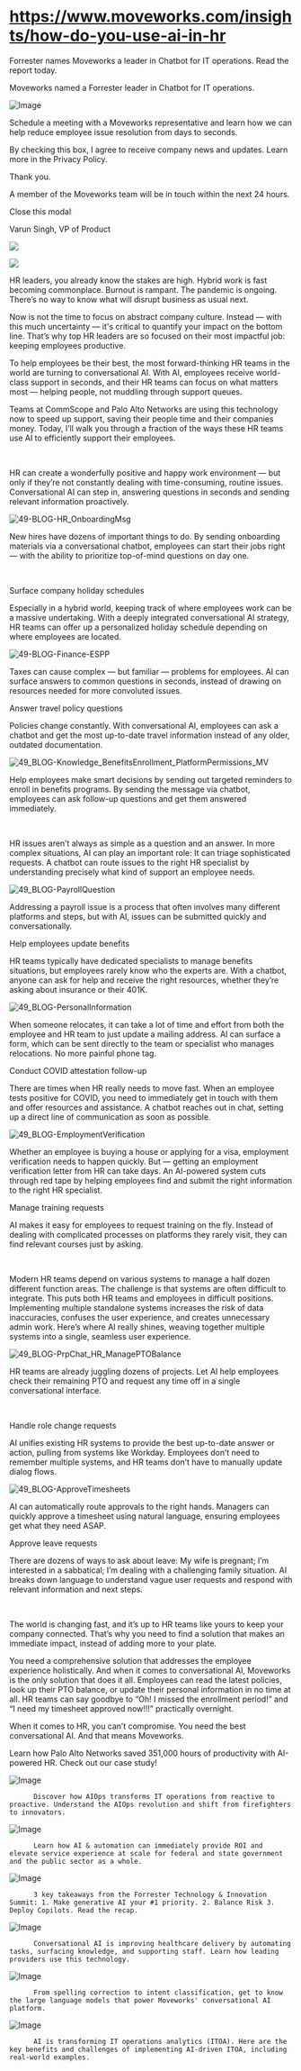 # https://www.moveworks.com/insights/how-do-you-use-ai-in-hr

Forrester names Moveworks a leader in Chatbot for IT operations. Read the report today.

Moveworks named a Forrester leader in Chatbot for IT operations. 

![Image](https://www.moveworks.com/hubfs/img/site/qr-demo.png)

Schedule a meeting with a Moveworks representative and learn how we can help reduce employee issue resolution from days to seconds.

By checking this box, I agree to receive company news and updates. Learn more in the Privacy Policy.

Thank you.

A member of the Moveworks team will be in touch within the next 24 hours.



  Close this modal
  



Varun Singh, VP of Product


![](https://www.moveworks.com/hubfs/BLOG-49_HERO-HR%20USE%20CASES-3200X1800.jpeg)

![](https://www.moveworks.com/hubfs/BLOG-49_HERO-HR%20USE%20CASES-3200X1800.jpeg)

HR leaders, you already know the stakes are high. Hybrid work is fast becoming commonplace. Burnout is rampant. The pandemic is ongoing. There’s no way to know what will disrupt business as usual next.

Now is not the time to focus on abstract company culture. Instead — with this much uncertainty — it's critical to quantify your impact on the bottom line. That’s why top HR leaders are so focused on their most impactful job: keeping employees productive. 

To help employees be their best, the most forward-thinking HR teams in the world are turning to conversational AI. With AI, employees receive world-class support in seconds, and their HR teams can focus on what matters most — helping people, not muddling through support queues.

Teams at CommScope and Palo Alto Networks are using this technology now to speed up support, saving their people time and their companies money. Today, I’ll walk you through a fraction of the ways these HR teams use AI to efficiently support their employees.

 

HR can create a wonderfully positive and happy work environment — but only if they’re not constantly dealing with time-consuming, routine issues. Conversational AI can step in, answering questions in seconds and sending relevant information proactively.

![49-BLOG-HR_OnboardingMsg](https://www.moveworks.com/hs-fs/hubfs/49-BLOG-HR_OnboardingMsg.jpeg?noresize&width=334&name=49-BLOG-HR_OnboardingMsg.jpeg)

New hires have dozens of important things to do. By sending onboarding materials via a conversational chatbot, employees can start their jobs right — with the ability to prioritize top-of-mind questions on day one.

 

Surface company holiday schedules

Especially in a hybrid world, keeping track of where employees work can be a massive undertaking. With a deeply integrated conversational AI strategy, HR teams can offer up a personalized holiday schedule depending on where employees are located.

![49-BLOG-Finance-ESPP](https://www.moveworks.com/hs-fs/hubfs/49-BLOG-Finance-ESPP.png?noresize&width=334&name=49-BLOG-Finance-ESPP.png)

Taxes can cause complex — but familiar — problems for employees. AI can surface answers to common questions in seconds, instead of drawing on resources needed for more convoluted issues.

Answer travel policy questions

Policies change constantly. With conversational AI, employees can ask a chatbot and get the most up-to-date travel information instead of any older, outdated documentation.

![49_BLOG-Knowledge_BenefitsEnrollment_PlatformPermissions_MV](https://www.moveworks.com/hs-fs/hubfs/49_BLOG-Knowledge_BenefitsEnrollment_PlatformPermissions_MV.jpeg?noresize&width=334&name=49_BLOG-Knowledge_BenefitsEnrollment_PlatformPermissions_MV.jpeg)

Help employees make smart decisions by sending out targeted reminders to enroll in benefits programs. By sending the message via chatbot, employees can ask follow-up questions and get them answered immediately.

 

HR issues aren’t always as simple as a question and an answer. In more complex situations, AI can play an important role: It can triage sophisticated requests. A chatbot can route issues to the right HR specialist by understanding precisely what kind of support an employee needs.

![49_BLOG-PayrollQuestion](https://www.moveworks.com/hs-fs/hubfs/49_BLOG-PayrollQuestion.jpeg?noresize&width=334&name=49_BLOG-PayrollQuestion.jpeg)

Addressing a payroll issue is a process that often involves many different platforms and steps, but with AI, issues can be submitted quickly and conversationally.

Help employees update benefits

HR teams typically have dedicated specialists to manage benefits situations, but employees rarely know who the experts are. With a chatbot, anyone can ask for help and receive the right resources, whether they’re asking about insurance or their 401K.

![49_BLOG-PersonalInformation](https://www.moveworks.com/hs-fs/hubfs/49_BLOG-PersonalInformation.jpeg?noresize&width=334&name=49_BLOG-PersonalInformation.jpeg)

When someone relocates, it can take a lot of time and effort from both the employee and HR team to just update a mailing address. AI can surface a form, which can be sent directly to the team or specialist who manages relocations. No more painful phone tag.

Conduct COVID attestation follow-up

There are times when HR really needs to move fast. When an employee tests positive for COVID, you need to immediately get in touch with them and offer resources and assistance. A chatbot reaches out in chat, setting up a direct line of communication as soon as possible.

![49_BLOG-EmploymentVerification](https://www.moveworks.com/hs-fs/hubfs/49_BLOG-EmploymentVerification.jpeg?noresize&width=334&name=49_BLOG-EmploymentVerification.jpeg)

Whether an employee is buying a house or applying for a visa, employment verification needs to happen quickly. But — getting an employment verification letter from HR can take days. An AI-powered system cuts through red tape by helping employees find and submit the right information to the right HR specialist.

Manage training requests

AI makes it easy for employees to request training on the fly. Instead of dealing with complicated processes on platforms they rarely visit, they can find relevant courses just by asking.

 

Modern HR teams depend on various systems to manage a half dozen different function areas. The challenge is that systems are often difficult to integrate. This puts both HR teams and employees in difficult positions. Implementing multiple standalone systems increases the risk of data inaccuracies, confuses the user experience, and creates unnecessary admin work. Here’s where AI really shines, weaving together multiple systems into a single, seamless user experience.

![49_BLOG-PrpChat_HR_ManagePTOBalance](https://www.moveworks.com/hs-fs/hubfs/49_BLOG-PrpChat_HR_ManagePTOBalance.jpeg?noresize&width=334&name=49_BLOG-PrpChat_HR_ManagePTOBalance.jpeg)

HR teams are already juggling dozens of projects. Let AI help employees check their remaining PTO and request any time off in a single conversational interface.

 

Handle role change requests

AI unifies existing HR systems to provide the best up-to-date answer or action, pulling from systems like Workday. Employees don’t need to remember multiple systems, and HR teams don’t have to manually update dialog flows.

![49_BLOG-ApproveTimesheets](https://www.moveworks.com/hs-fs/hubfs/49_BLOG-ApproveTimesheets.jpeg?noresize&width=334&name=49_BLOG-ApproveTimesheets.jpeg)

AI can automatically route approvals to the right hands. Managers can quickly approve a timesheet using natural language, ensuring employees get what they need ASAP.

Approve leave requests

There are dozens of ways to ask about leave: My wife is pregnant; I’m interested in a sabbatical; I’m dealing with a challenging family situation. AI breaks down language to understand vague user requests and respond with relevant information and next steps.

 

The world is changing fast, and it’s up to HR teams like yours to keep your company connected. That’s why you need to find a solution that makes an immediate impact, instead of adding more to your plate.

You need a comprehensive solution that addresses the employee experience holistically. And when it comes to conversational AI, Moveworks is the only solution that does it all. Employees can read the latest policies, look up their PTO balance, or update their personal information in no time at all. HR teams can say goodbye to “Oh! I missed the enrollment period!” and “I need my timesheet approved now!!!” practically overnight. 

When it comes to HR, you can’t compromise. You need the best conversational AI. And that means Moveworks.

Learn how Palo Alto Networks saved 351,000 hours of productivity with AI-powered HR. Check out our case study!

![Image](https://www.moveworks.com/hs-fs/hubfs/AIOps-featured-image.png?length=50&name=AIOps-featured-image.png)


          Discover how AIOps transforms IT operations from reactive to proactive. Understand the AIOps revolution and shift from firefighters to innovators.
        

![Image](https://www.moveworks.com/hs-fs/hubfs/Public-Sector-Convo-AI.png?length=50&name=Public-Sector-Convo-AI.png)


          Learn how AI & automation can immediately provide ROI and elevate service experience at scale for federal and state government and the public sector as a whole.
        

![Image](https://www.moveworks.com/hs-fs/hubfs/Forrester%20T%26I%20%281%29.png?length=50&name=Forrester%20T&I%20%281%29.png)


          3 key takeaways from the Forrester Technology & Innovation Summit: 1. Make generative AI your #1 priority. 2. Balance Risk 3. Deploy Copilots. Read the recap.
        

![Image](https://www.moveworks.com/hs-fs/hubfs/healthcare-test.png?length=50&name=healthcare-test.png)


          Conversational AI is improving healthcare delivery by automating tasks, surfacing knowledge, and supporting staff. Learn how leading providers use this technology.
        

![Image](https://www.moveworks.com/hs-fs/hubfs/Moveworks_LLM_Feature.png?length=50&name=Moveworks_LLM_Feature.png)


          From spelling correction to intent classification, get to know the large language models that power Moveworks' conversational AI platform.
        

![Image](https://www.moveworks.com/hs-fs/hubfs/ITOA_feature.png?length=50&name=ITOA_feature.png)


          AI is transforming IT operations analytics (ITOA). Here are the key benefits and challenges of implementing AI-driven ITOA, including real-world examples.
        

